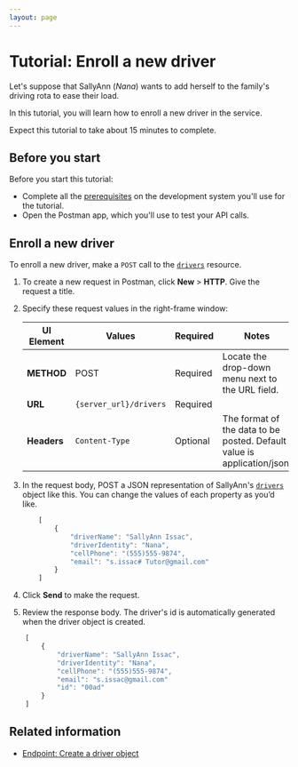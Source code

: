 ```yaml
---
layout: page
---
```


# Tutorial: Enroll a new driver

Let's suppose that SallyAnn (*Nana*) wants to add herself to the family's driving rota to ease their load.

In this tutorial, you will learn how to enroll a new driver in the service.

Expect this tutorial to take about 15 minutes to complete.

## Before you start

Before you start this tutorial:

* Complete all the [prerequisites](../overview/prereqs.md) on the development system you'll use for the tutorial.
* Open the Postman app, which you'll use to test your API calls.

## Enroll a new driver

To enroll a new driver, make a `POST` call to the [`drivers`](../reference/drivers) resource.

1. To create a new request in Postman, click **New** > **HTTP**. Give the request a title.
1. Specify these request values in the right-frame window:

    | UI Element | Values | Required | Notes |
    | -------------- | ------ | ------------ |------------ |
    | **METHOD** | POST | Required | Locate the drop-down menu next to the URL field. |
    | **URL** | `{server_url}/drivers` | Required | |
    |**Headers** | `Content-Type` | Optional | The format of the data to be posted. Default value is application/json. |

1. In the request body, POST a JSON representation of SallyAnn's [`drivers`](../reference/drivers) object like this. You can change the values of each property as you’d like.

    ```js
        [
            {
                "driverName": "SallyAnn Issac",
                "driverIdentity": "Nana",
                "cellPhone": "(555)555-9874",
                "email": "s.issac# Tutor@gmail.com"
            }
        ]
    ```

1. Click **Send** to make the request.
1. Review the response body. The driver's id is automatically generated when the driver object is created.

```js
    [
        {
            "driverName": "SallyAnn Issac",
            "driverIdentity": "Nana",
            "cellPhone": "(555)555-9874",
            "email": "s.issac@gmail.com"
            "id": "00ad"
        }
    ]
```

## Related information

* [Endpoint: Create a driver object](../reference/drivers-create-driver.md)
